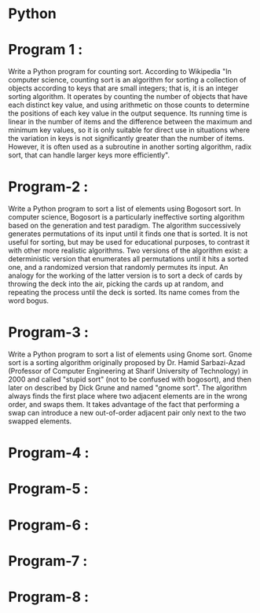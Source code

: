# Python 

# Program 1 :
Write a Python program for counting sort. 
According to Wikipedia "In computer science, counting sort is an algorithm for sorting a collection of objects according to keys that are small integers; that is, it is an integer sorting algorithm. It operates by counting the number of objects that have each distinct key value, and using arithmetic on those counts to determine the positions of each key value in the output sequence. Its running time is linear in the number of items and the difference between the maximum and minimum key values, so it is only suitable for direct use in situations where the variation in keys is not significantly greater than the number of items. However, it is often used as a subroutine in another sorting algorithm, radix sort, that can handle larger keys more efficiently".
# Program-2 : 
Write a Python program to sort a list of elements using Bogosort sort.
In computer science, Bogosort is a particularly ineffective sorting algorithm based on the generation and test paradigm. The algorithm successively generates permutations of its input until it finds one that is sorted. It is not useful for sorting, but may be used for educational purposes, to contrast it with other more realistic algorithms. Two versions of the algorithm exist: a deterministic version that enumerates all permutations until it hits a sorted one, and a randomized version that randomly permutes its input. An analogy for the working of the latter version is to sort a deck of cards by throwing the deck into the air, picking the cards up at random, and repeating the process until the deck is sorted. Its name comes from the word bogus.
# Program-3 :
Write a Python program to sort a list of elements using Gnome sort.
Gnome sort is a sorting algorithm originally proposed by Dr. Hamid Sarbazi-Azad (Professor of Computer Engineering at Sharif University of Technology) in 2000 and called "stupid sort" (not to be confused with bogosort), and then later on described by Dick Grune and named "gnome sort". The algorithm always finds the first place where two adjacent elements are in the wrong order, and swaps them. It takes advantage of the fact that performing a swap can introduce a new out-of-order adjacent pair only next to the two swapped elements.

# Program-4 :

# Program-5 :

# Program-6 : 

# Program-7 :

# Program-8 :